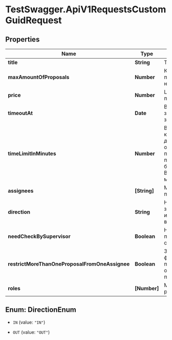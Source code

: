 # TestSwagger.ApiV1RequestsCustomGuidRequest

## Properties

Name | Type | Description | Notes
------------ | ------------- | ------------- | -------------
**title** | **String** | Title заявки. | [optional] 
**maxAmountOfProposals** | **Number** | Количество предложений, не менее. | [optional] 
**price** | **Number** | Цена за каждое предложение. | [optional] 
**timeoutAt** | **Date** | Время закрытия заявки. | [optional] 
**timeLimitInMinutes** | **Number** | Время за которое должен отправить предложение после бронирования. В минутах, не менее 10. | [optional] 
**assignees** | **[String]** | Массив id пользователей. | [optional] 
**direction** | **String** | Направление заявки, исходящая или входящая. | [optional] 
**needCheckBySupervisor** | **Boolean** | Нуждается в проверке супервайзером. | [optional] 
**restrictMoreThanOneProposalFromOneAssignee** | **Boolean** | Запретить фрилансеру повторное отправление предложений. | [optional] 
**roles** | **[Number]** | Массив массив ролей. | [optional] 



## Enum: DirectionEnum


* `IN` (value: `"IN"`)

* `OUT` (value: `"OUT"`)




